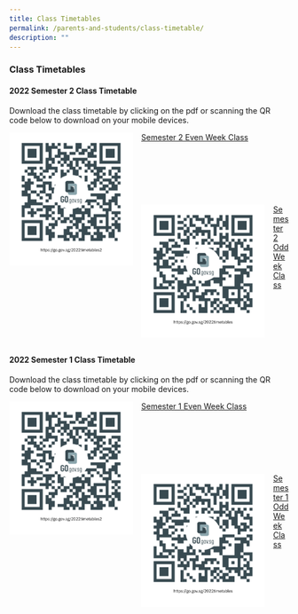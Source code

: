```yaml
---
title: Class Timetables
permalink: /parents-and-students/class-timetable/
description: ""
---
```

### Class Timetables

#### 2022 Semester 2 Class Timetable
Download the class timetable by clicking on the pdf or scanning the QR code below to download on your mobile devices.
		 
<img src="/images/2022%20Sem%202%20Timetable%20Even%20Week%20Class.png" style="width:223px;height:240px;margin-right:15px;" align = "left">
		 
[Semester 2 Even Week Class](/files/2022%20Serangoon%20Sec%20Sem%202%20TT%20Even%20Week%20Class.pdf)


<br> <br> <br> <br> <br>

<img src="/images/2022%20Sem%202%20Timetable%20Odd%20Week%20Class.png" style="width:223px;height:240px;margin-right:15px;" align = "left">

[Semester 2 Odd Week Class](/files/2022%20Sem%201%20Odd%20Week%20TT%20Class.pdf)

<br> <br> <br> <br> <br>


#### 2022 Semester 1 Class Timetable
Download the class timetable by clicking on the pdf or scanning the QR code below to download on your mobile devices.

<img src="/images/2022%20sem%201%20timetable%20even%20week%20class.png" style="width:223px;height:240px;margin-right:15px;" align = "left">

[Semester 1 Even Week Class](/files/2022%20Sem%201%20Odd%20Week%20TT%20Class.pdf)
		 
<br> <br> <br> <br> <br>
		 
<img src="/images/2022%20sem%201%20timetable%20odd%20week%20class.png" style="width:223px;height:240px;margin-right:15px;" align = "left">

[Semester 1 Odd Week Class](/files/2022%20Sem%201%20Even%20Week%20TT%20Class.pdf)